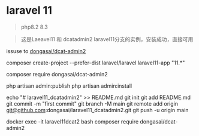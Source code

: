# laravel 11

> php8.2 8.3

> 这是Laeavel11 和 dcatadmin2 laravel11分支的实例，安装成功，直接可用

issuse to [dongasai/dcat-admin2](https://github.com/dongasai/dcat-admin2)

composer create-project --prefer-dist laravel/laravel laravel11-app "11.*"


composer require dongasai/dcat-admin2

php artisan admin:publish
php artisan admin:install

echo "# laravel11_dcatadmin2" >> README.md
git init
git add README.md
git commit -m "first commit"
git branch -M main
git remote add origin git@github.com:dongasai/laravel11_dcatadmin2.git
git push -u origin main

docker exec -it laravel11dcat2 bash
composer require dongasai/dcat-admin2